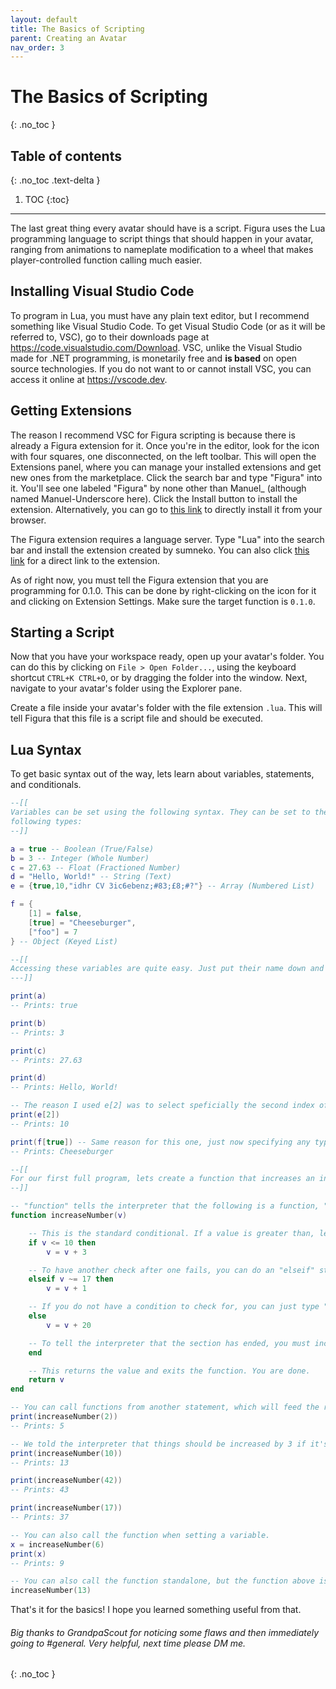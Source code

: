 ```yaml
---
layout: default
title: The Basics of Scripting
parent: Creating an Avatar
nav_order: 3
---
```


# The Basics of Scripting
{: .no_toc }

## Table of contents
{: .no_toc .text-delta }

1. TOC
{:toc}

---


The last great thing every avatar should have is a script. Figura uses the Lua programming language to script things that should happen in your avatar, ranging from animations to nameplate modification to a wheel that makes player-controlled function calling much easier.

## Installing Visual Studio Code

To program in Lua, you must have any plain text editor, but I recommend something like Visual Studio Code. To get Visual Studio Code (or as it will be referred to, VSC), go to their downloads page at <https://code.visualstudio.com/Download>. VSC, unlike the Visual Studio made for .NET programming, is monetarily free and **is based** on open source technologies. If you do not want to or cannot install VSC, you can access it online at <https://vscode.dev>.

## Getting Extensions

The reason I recommend VSC for Figura scripting is because there is already a Figura extension for it. Once you're in the editor, look for the icon with four squares, one disconnected, on the left toolbar. This will open the Extensions panel, where you can manage your installed extensions and get new ones from the marketplace. Click the search bar and type "Figura" into it. You'll see one labeled "Figura" by none other than Manuel_ (although named Manuel-Underscore here). Click the Install button to install the extension. Alternatively, you can go to [this link](https://marketplace.visualstudio.com/items?itemName=Manuel-Underscore.figura) to directly install it from your browser.

The Figura extension requires a language server. Type "Lua" into the search bar and install the extension created by sumneko. You can also click [this link](https://marketplace.visualstudio.com/items?itemName=sumneko.lua) for a direct link to the extension. 

As of right now, you must tell the Figura extension that you are programming for 0.1.0. This can be done by right-clicking on the icon for it and clicking on Extension Settings. Make sure the target function is `0.1.0`.

## Starting a Script

Now that you have your workspace ready, open up your avatar's folder. You can do this by clicking on `File > Open Folder...`, using the keyboard shortcut `CTRL+K CTRL+O`, or by dragging the folder into the window. Next, navigate to your avatar's folder using the Explorer pane.

Create a file inside your avatar's folder with the file extension `.lua`. This will tell Figura that this file is a script file and should be executed.

## Lua Syntax

To get basic syntax out of the way, lets learn about variables, statements, and conditionals.

```lua
--[[
Variables can be set using the following syntax. They can be set to the 
following types:
--]]

a = true -- Boolean (True/False)
b = 3 -- Integer (Whole Number)
c = 27.63 -- Float (Fractioned Number)
d = "Hello, World!" -- String (Text)
e = {true,10,"idhr CV 3ic6ebenz;#83;£8;#?"} -- Array (Numbered List)

f = {
    [1] = false,
    [true] = "Cheeseburger",
    ["foo"] = 7
} -- Object (Keyed List)
```

```lua
--[[
Accessing these variables are quite easy. Just put their name down and their contents will be there instead.
---]]

print(a)
-- Prints: true

print(b)
-- Prints: 3

print(c)
-- Prints: 27.63

print(d)
-- Prints: Hello, World!

-- The reason I used e[2] was to select speficially the second index of the array, which was 10.
print(e[2])
-- Prints: 10

print(f[true]) -- Same reason for this one, just now specifying any type.
-- Prints: Cheeseburger
```

```lua
--[[
For our first full program, lets create a function that increases an input variable by 3 only if the input is less than or equal to 10. If the input fails the first check and is not specifically 17, it is increased by 1. If it fails both checks, increase the number by 20. After everything, return the output.
--]]

-- "function" tells the interpreter that the following is a function, "increaseNumber()" is the name of our function, and v is the input variable.
function increaseNumber(v)

    -- This is the standard conditional. If a value is greater than, less than, exactly, or not exactly than another value, do a thing.
    if v <= 10 then 
        v = v + 3

    -- To have another check after one fails, you can do an "elseif" statement. It will not check if the first conditional succeeds.
    elseif v ~= 17 then
        v = v + 1

    -- If you do not have a condition to check for, you can just type "else".
    else
        v = v + 20

    -- To tell the interpreter that the section has ended, you must include an "end".
    end

    -- This returns the value and exits the function. You are done.
    return v
end

-- You can call functions from another statement, which will feed the return value like any other variable.
print(increaseNumber(2))
-- Prints: 5

-- We told the interpreter that things should be increased by 3 if it's *at most* 10. 10 is at most 10, so it gets increased by 3.
print(increaseNumber(10))
-- Prints: 13

print(increaseNumber(42))
-- Prints: 43

print(increaseNumber(17))
-- Prints: 37

-- You can also call the function when setting a variable.
x = increaseNumber(6)
print(x)
-- Prints: 9

-- You can also call the function standalone, but the function above isn't built for it.
increaseNumber(13)
```

That's it for the basics! I hope you learned something useful from that.

###### Big thanks to GrandpaScout for noticing some flaws and then immediately going to #general. Very helpful, next time please DM me.
{: .no_toc }